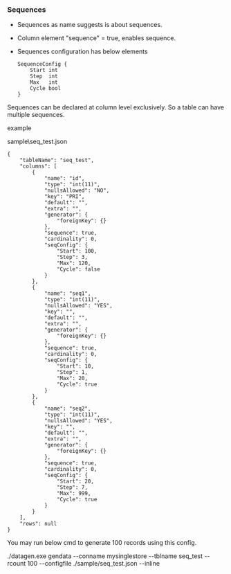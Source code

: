 ### Sequences

- Sequences as name suggests is about sequences. 
- Column element "sequence" = true, enables sequence.
- Sequences configuration has below elements

    ```
    SequenceConfig {
        Start int
        Step  int
        Max   int
        Cycle bool
    }
    ```

Sequences can be declared at column level exclusively.
So a table can have multiple sequences.


example

sample\seq_test.json
```
{
    "tableName": "seq_test",
    "columns": [
        {
            "name": "id",
            "type": "int(11)",
            "nullsAllowed": "NO",
            "key": "PRI",
            "default": "",
            "extra": "",
            "generator": {
                "foreignKey": {}
            },
            "sequence": true,
            "cardinality": 0,
            "seqConfig": {
                "Start": 100,
                "Step": 3,
                "Max": 120,
                "Cycle": false
            }
        },
        {
            "name": "seq1",
            "type": "int(11)",
            "nullsAllowed": "YES",
            "key": "",
            "default": "",
            "extra": "",
            "generator": {
                "foreignKey": {}
            },
            "sequence": true,
            "cardinality": 0,
            "seqConfig": {
                "Start": 10,
                "Step": 1,
                "Max": 20,
                "Cycle": true
            }
        },
        {
            "name": "seq2",
            "type": "int(11)",
            "nullsAllowed": "YES",
            "key": "",
            "default": "",
            "extra": "",
            "generator": {
                "foreignKey": {}
            },
            "sequence": true,
            "cardinality": 0,
            "seqConfig": {
                "Start": 20,
                "Step": 7,
                "Max": 999,
                "Cycle": true
            }
        }
    ],
    "rows": null
}
```


You may run below cmd to generate 100 records using this config.

./datagen.exe gendata --conname mysinglestore --tblname seq_test --rcount 100 --configfile ./sample/seq_test.json --inline

